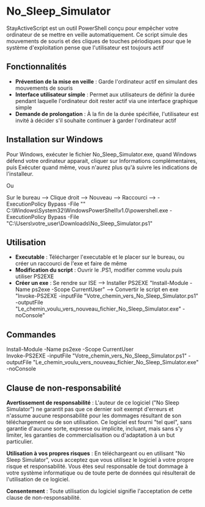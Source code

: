 # No_Sleep_Simulator

StayActiveScript est un outil PowerShell conçu pour empêcher votre ordinateur de se mettre en veille automatiquement. Ce script simule des mouvements de souris et des cliques de touches périodiques pour que le système d'exploitation pense que l'utilisateur est toujours actif

## Fonctionnalités

- **Prévention de la mise en veille** : Garde l'ordinateur actif en simulant des mouvements de souris
- **Interface utilisateur simple** : Permet aux utilisateurs de définir la durée pendant laquelle l'ordinateur doit rester actif via une interface graphique simple
- **Demande de prolongation** : À la fin de la durée spécifiée, l'utilisateur est invité à décider s'il souhaite continuer à garder l'ordinateur actif

## Installation sur Windows

Pour Windows, exécuter le fichier No_Sleep_Simulator.exe, quand Windows défend votre ordinateur apparait, cliquer sur Informations complémentaires, puis Exécuter quand même, vous n'aurez plus qu'à suivre les indications de l'installeur.

Ou

Sur le bureau --> Clique droit --> Nouveau --> Raccourci --> <url exe de votre powershell> -ExecutionPolicy Bypass -File "<url ps1 de No_Sleep_Simulator>"  
C:\Windows\System32\WindowsPowerShell\v1.0\powershell.exe -ExecutionPolicy Bypass -File "C:\Users\votre_user\Downloads\No_Sleep_Simulator.ps1"

## Utilisation

- **Executable** : Télécharger l'executable et le placer sur le bureau, ou créer un raccourci de l'exe et faire de même
- **Modification du script** : Ouvrir le .PS1, modifier comme voulu puis utiliser PS2EXE
- **Créer un exe** : Se rendre sur ISE --> Installer PS2EXE "Install-Module -Name ps2exe -Scope CurrentUser" --> Convertir le script en exe "Invoke-PS2EXE -inputFile "Votre_chemin_vers_No_Sleep_Simulator.ps1" -outputFile "Le_chemin_voulu_vers_nouveau_fichier_No_Sleep_Simulator.exe" -noConsole"

## Commandes

Install-Module -Name ps2exe -Scope CurrentUser  
Invoke-PS2EXE -inputFile "Votre_chemin_vers_No_Sleep_Simulator.ps1" -outputFile "Le_chemin_voulu_vers_nouveau_fichier_No_Sleep_Simulator.exe" -noConsole

## Clause de non-responsabilité

**Avertissement de responsabilité** : L'auteur de ce logiciel ("No Sleep Simulator") ne garantit pas que ce dernier soit exempt d'erreurs et n'assume aucune responsabilité pour les dommages résultant de son téléchargement ou de son utilisation. Ce logiciel est fourni "tel quel", sans garantie d'aucune sorte, expresse ou implicite, incluant, mais sans s'y limiter, les garanties de commercialisation ou d'adaptation à un but particulier.

**Utilisation à vos propres risques** : En téléchargeant ou en utilisant "No Sleep Simulator", vous acceptez que vous utilisez le logiciel à votre propre risque et responsabilité. Vous êtes seul responsable de tout dommage à votre système informatique ou de toute perte de données qui résulterait de l'utilisation de ce logiciel.

**Consentement** : Toute utilisation du logiciel signifie l'acceptation de cette clause de non-responsabilité.
